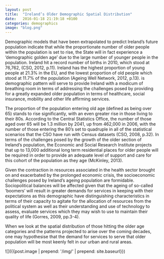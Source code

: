 ```yaml
---
layout: post
title:  "Ireland’s Older Demographic Spatial Distribution"
date:   2016-01-18 21:19:18 +0100
categories: demographics
image: "blog.png"
---
```

Demographic models that have been extrapolated to predict Ireland’s future population indicate that while the proportionate number of older people within the population is set to rise, the State will in fact experience a ‘demographic golden age’ due to the large number of younger people in the population. Ireland hit a record number of births in 2010, which stood at 76,762, (CSO, 2012, p.11). Ireland has the highest proportion of young people at 21.3% in the EU, and the lowest proportion of old people which stood at 11.7% of the population (Ageing Well Network, 2012, p.13). is demographic pattern will serve to provide Ireland with a modicum of breathing room in terms of addressing the challenges posed by providing for a greatly expanded older population in terms of healthcare, social insurance, mobility and other life affirming services. 

The proportion of the population entering old age (defined as being over 65) stands to rise significantly, with an even greater rise in those living to their 80s. According to the Central Statistics Office, the number of those aged over 65 will be 1.3 million by 2041, up from 462,000 in 2006, with the number of those entering the 80’s set to quadruple in all of the statistical scenarios that the CSO have run with Census datasets (CSO, 2008, p.32). In terms of the challenges posed by the growth of the older section of Ireland’s population, the Economic and Social Research Institute projects that up to 13,000 additional long term residential places for older people will be required in order to provide an adequate level of support and care for this cohort of the population as they age (McKinley, 2013). 

Given the contraction in resources associated in the health sector brought on and exacerbated by the prolonged economic crisis, the socioeconomic challenges posed by Ireland’s ageing population are formidable. Sociopolitical balances will be affected given that the ageing of so-called ‘boomers’ will result in greater demands for services in keeping with their expectations as this demographic have distinguishing characteristics in terms of their capacity to agitate for the allocation of resources from the political system as well as their understanding and use of technology to assess, evaluate services which they may wish to use to maintain their quality of life (Gorres, 2009, pp.3-4).

When we look at the spatial distribution of those hitting the older age categories and the patterns projected to arise over the coming decades, one may hypothesise that the demand for services to serve that older population will be most keenly felt in our urban and rural areas. 

![]({{post.image | prepend: '/img/' | prepend: site.baseurl}})
